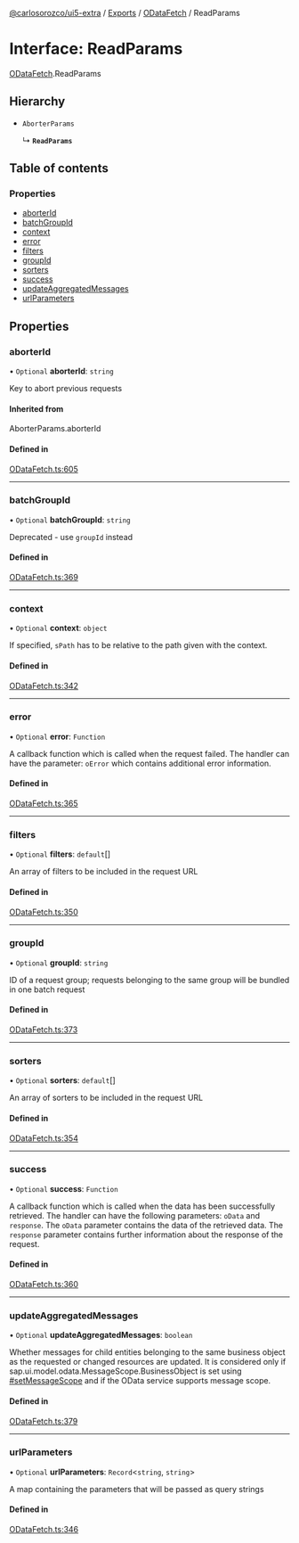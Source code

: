 [@carlosorozco/ui5-extra](../README.md) / [Exports](../modules.md) / [ODataFetch](../modules/ODataFetch.md) / ReadParams

# Interface: ReadParams

[ODataFetch](../modules/ODataFetch.md).ReadParams

## Hierarchy

- `AborterParams`

  ↳ **`ReadParams`**

## Table of contents

### Properties

- [aborterId](ODataFetch.ReadParams.md#aborterid)
- [batchGroupId](ODataFetch.ReadParams.md#batchgroupid)
- [context](ODataFetch.ReadParams.md#context)
- [error](ODataFetch.ReadParams.md#error)
- [filters](ODataFetch.ReadParams.md#filters)
- [groupId](ODataFetch.ReadParams.md#groupid)
- [sorters](ODataFetch.ReadParams.md#sorters)
- [success](ODataFetch.ReadParams.md#success)
- [updateAggregatedMessages](ODataFetch.ReadParams.md#updateaggregatedmessages)
- [urlParameters](ODataFetch.ReadParams.md#urlparameters)

## Properties

### aborterId

• `Optional` **aborterId**: `string`

Key to abort previous requests

#### Inherited from

AborterParams.aborterId

#### Defined in

[ODataFetch.ts:605](https://github.com/CarlosOrozco88/ODataFetch/blob/d0fcdf2/src/dev/carlosorozco/ui5Extra/ODataFetch.ts#L605)

___

### batchGroupId

• `Optional` **batchGroupId**: `string`

Deprecated - use `groupId` instead

#### Defined in

[ODataFetch.ts:369](https://github.com/CarlosOrozco88/ODataFetch/blob/d0fcdf2/src/dev/carlosorozco/ui5Extra/ODataFetch.ts#L369)

___

### context

• `Optional` **context**: `object`

If specified, `sPath` has to be relative to the path given with the context.

#### Defined in

[ODataFetch.ts:342](https://github.com/CarlosOrozco88/ODataFetch/blob/d0fcdf2/src/dev/carlosorozco/ui5Extra/ODataFetch.ts#L342)

___

### error

• `Optional` **error**: `Function`

A callback function which is called when the request failed. The handler can have the parameter: `oError`
which contains additional error information.

#### Defined in

[ODataFetch.ts:365](https://github.com/CarlosOrozco88/ODataFetch/blob/d0fcdf2/src/dev/carlosorozco/ui5Extra/ODataFetch.ts#L365)

___

### filters

• `Optional` **filters**: `default`[]

An array of filters to be included in the request URL

#### Defined in

[ODataFetch.ts:350](https://github.com/CarlosOrozco88/ODataFetch/blob/d0fcdf2/src/dev/carlosorozco/ui5Extra/ODataFetch.ts#L350)

___

### groupId

• `Optional` **groupId**: `string`

ID of a request group; requests belonging to the same group will be bundled in one batch request

#### Defined in

[ODataFetch.ts:373](https://github.com/CarlosOrozco88/ODataFetch/blob/d0fcdf2/src/dev/carlosorozco/ui5Extra/ODataFetch.ts#L373)

___

### sorters

• `Optional` **sorters**: `default`[]

An array of sorters to be included in the request URL

#### Defined in

[ODataFetch.ts:354](https://github.com/CarlosOrozco88/ODataFetch/blob/d0fcdf2/src/dev/carlosorozco/ui5Extra/ODataFetch.ts#L354)

___

### success

• `Optional` **success**: `Function`

A callback function which is called when the data has been successfully retrieved. The handler can have
the following parameters: `oData` and `response`. The `oData` parameter contains the data of the retrieved
data. The `response` parameter contains further information about the response of the request.

#### Defined in

[ODataFetch.ts:360](https://github.com/CarlosOrozco88/ODataFetch/blob/d0fcdf2/src/dev/carlosorozco/ui5Extra/ODataFetch.ts#L360)

___

### updateAggregatedMessages

• `Optional` **updateAggregatedMessages**: `boolean`

Whether messages for child entities belonging to the same business object as the requested or changed
resources are updated. It is considered only if sap.ui.model.odata.MessageScope.BusinessObject
is set using [#setMessageScope](../modules/ODataFetch.md) and if the OData service supports message scope.

#### Defined in

[ODataFetch.ts:379](https://github.com/CarlosOrozco88/ODataFetch/blob/d0fcdf2/src/dev/carlosorozco/ui5Extra/ODataFetch.ts#L379)

___

### urlParameters

• `Optional` **urlParameters**: `Record`<`string`, `string`\>

A map containing the parameters that will be passed as query strings

#### Defined in

[ODataFetch.ts:346](https://github.com/CarlosOrozco88/ODataFetch/blob/d0fcdf2/src/dev/carlosorozco/ui5Extra/ODataFetch.ts#L346)
